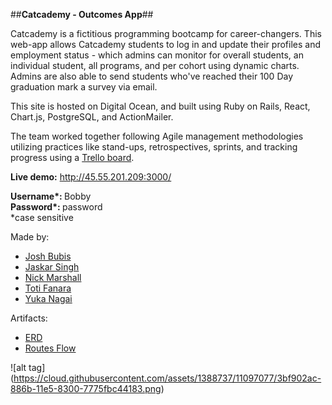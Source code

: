 ##**Catcademy - Outcomes App**##

Catcademy is a fictitious programming bootcamp for career-changers. This web-app allows Catcademy students to log in and update their profiles and employment status - which admins can monitor for overall students, an individual student, all programs, and per cohort using dynamic charts.  Admins are also able to send students who've reached their 100 Day graduation mark a survey via email.

This site is hosted on Digital Ocean, and built using Ruby on Rails, React, Chart.js, PostgreSQL, and ActionMailer.

The team worked together following Agile management methodologies utilizing practices like stand-ups, retrospectives, sprints, and tracking progress using a [Trello board](https://trello.com/b/26kKfJBJ/project-3-outcomes).

<strong>Live demo:</strong> http://45.55.201.209:3000/

<strong>Username*: </strong>Bobby<br>
<strong>Password*: </strong>password<br>
*case sensitive

Made by:
 - [Josh Bubis](https://github.com/JoshBubis)
 - [Jaskar Singh](https://github.com/Jaskar14)
 - [Nick Marshall](https://github.com/nialbima)
 - [Toti Fanara](https://github.com/tfbkny)
 - [Yuka Nagai](https://github.com/yukanagai)

Artifacts:
 - [ERD](https://github.com/nialbima/outcomes-app/blob/master/No-Name-Outcomes-ERD.pdf)
 - [Routes Flow](https://github.com/nialbima/outcomes-app/blob/master/routes-flow-diagram.pdf)


 ![alt tag] (https://cloud.githubusercontent.com/assets/1388737/11097077/3bf902ac-886b-11e5-8300-7775fbc44183.png)
